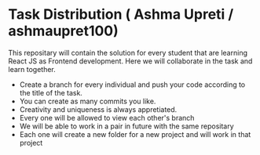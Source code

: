 # Task Distribution ( Ashma Upreti / ashmaupret100)

This repositary will contain the solution for every student that are learning React JS as Frontend development. Here we will collaborate in the task and learn together.

<ul>

<li>Create a branch for every individual and push your code according to the title of the task.</li>
<li>You can create as many commits you like.</li>
<li>Creativity and uniqueness is always appretiated.</li>

<li>Every one will be allowed to view each other's branch </li>

<li> We will be able to work in a pair in future with the same repositary</li>

<li> Each one will create a new folder for a new project and will work in that project</li>

</ul>
